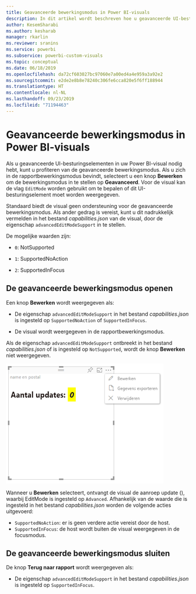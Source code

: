 ```yaml
---
title: Geavanceerde bewerkingsmodus in Power BI-visuals
description: In dit artikel wordt beschreven hoe u geavanceerde UI-besturingselementen instelt in Power BI-visuals.
author: KesemSharabi
ms.author: kesharab
manager: rkarlin
ms.reviewer: sranins
ms.service: powerbi
ms.subservice: powerbi-custom-visuals
ms.topic: conceptual
ms.date: 06/18/2019
ms.openlocfilehash: da72cf603027bc97060e7a00ed4a4e959a3a92e2
ms.sourcegitcommit: e2de2e8b8e78240c306fe6cca820e5f6ff188944
ms.translationtype: HT
ms.contentlocale: nl-NL
ms.lasthandoff: 09/23/2019
ms.locfileid: "71194463"
---
```

# <a name="advanced-edit-mode-in-power-bi-visuals"></a>Geavanceerde bewerkingsmodus in Power BI-visuals

Als u geavanceerde UI-besturingselementen in uw Power BI-visual nodig hebt, kunt u profiteren van de geavanceerde bewerkingsmodus. Als u zich in de rapportbewerkingsmodus bevindt, selecteert u een knop **Bewerken** om de bewerkingsmodus in te stellen op **Geavanceerd**. Voor de visual kan de vlag `EditMode` worden gebruikt om te bepalen of dit UI-besturingselement moet worden weergegeven.

Standaard biedt de visual geen ondersteuning voor de geavanceerde bewerkingsmodus. Als ander gedrag is vereist, kunt u dit nadrukkelijk vermelden in het bestand *capabilities.json* van de visual, door de eigenschap `advancedEditModeSupport` in te stellen.

De mogelijke waarden zijn:

- `0`: NotSupported

- `1`: SupportedNoAction

- `2`: SupportedInFocus

## <a name="enter-advanced-edit-mode"></a>De geavanceerde bewerkingsmodus openen

Een knop **Bewerken** wordt weergegeven als:

* De eigenschap `advancedEditModeSupport` in het bestand *capabilities.json* is ingesteld op `SupportedNoAction` of `SupportedInFocus`.

* De visual wordt weergegeven in de rapportbewerkingsmodus.

Als de eigenschap `advancedEditModeSupport` ontbreekt in het bestand *capabilities.json* of is ingesteld op `NotSupported`, wordt de knop **Bewerken** niet weergegeven.

![De modus Bewerken openen](./media/edit-mode.png)

Wanneer u **Bewerken** selecteert, ontvangt de visual de aanroep update (), waarbij EditMode is ingesteld op `Advanced`. Afhankelijk van de waarde die is ingesteld in het bestand *capabilities.json* worden de volgende acties uitgevoerd:

* `SupportedNoAction`: er is geen verdere actie vereist door de host.
* `SupportedInFocus`: de host wordt buiten de visual weergegeven in de focusmodus.

## <a name="exit-advanced-edit-mode"></a>De geavanceerde bewerkingsmodus sluiten

De knop **Terug naar rapport** wordt weergegeven als:

* De eigenschap `advancedEditModeSupport` in het bestand *capabilities.json* is ingesteld op `SupportedInFocus`.
